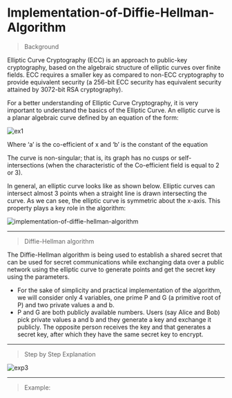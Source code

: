 # Implementation-of-Diffie-Hellman-Algorithm

> Background

Elliptic Curve Cryptography (ECC) is an approach to public-key cryptography, based on the algebraic structure of elliptic curves over finite fields. ECC requires a smaller key as compared to non-ECC cryptography to provide equivalent security (a 256-bit ECC security has equivalent security attained by 3072-bit RSA cryptography).

For a better understanding of Elliptic Curve Cryptography, it is very important to understand the basics of the Elliptic Curve. An elliptic curve is a planar algebraic curve defined by an equation of the form:

![ex1](https://user-images.githubusercontent.com/86551444/155485973-1071c8ee-957f-4fd7-b3ff-7945965a17e1.PNG)

Where ‘a’ is the co-efficient of x and ‘b’ is the constant of the equation  

The curve is non-singular; that is, its graph has no cusps or self-intersections (when the characteristic of the Co-efficient field is equal to 2 or 3). 

In general, an elliptic curve looks like as shown below. Elliptic curves can intersect almost 3 points when a straight line is drawn intersecting the curve. As we can see, the elliptic curve is symmetric about the x-axis. This property plays a key role in the algorithm:

![implementation-of-diffie-hellman-algorithm](https://user-images.githubusercontent.com/86551444/155486505-84aa313a-249f-4081-a542-ed70d8dc2957.png)

-----------------------------------------------------------------------------------------------------------------------------------------------------------------------------------

> Diffie-Hellman algorithm

The Diffie-Hellman algorithm is being used to establish a shared secret that can be used for secret communications while exchanging data over a public network using the elliptic curve to generate points and get the secret key using the parameters.  

- For the sake of simplicity and practical implementation of the algorithm, we will consider only 4 variables, one prime P and G (a primitive root of P) and two private values a and b.
- P and G are both publicly available numbers. Users (say Alice and Bob) pick private values a and b and they generate a key and exchange it publicly. The opposite person receives the key and that generates a secret key, after which they have the same secret key to encrypt.

---------------------------------------------------------------------------------------------------------------------------------------------------------------------------------

> Step by Step Explanation 

![exp3](https://user-images.githubusercontent.com/86551444/155488033-66e843f6-a3bc-421b-9bf0-7e0a2803a93a.PNG)

---------------------------------------------------------------------------------------------------------------------------------------------------------------------------------

> Example: 

